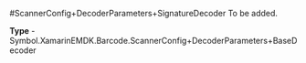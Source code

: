 #ScannerConfig+DecoderParameters+SignatureDecoder
To be added.

**Type** - Symbol.XamarinEMDK.Barcode.ScannerConfig+DecoderParameters+BaseDecoder



